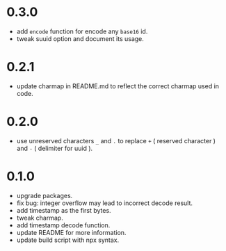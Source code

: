 # 0.3.0

 - add `encode` function for encode any `base16` id.
 - tweak suuid option and document its usage.


# 0.2.1

 - update charmap in README.md to reflect the correct charmap used in code.


# 0.2.0

 - use unreserved characters `_` and `.` to replace `+` ( reserved character ) and `-` ( delimiter for uuid ). 


# 0.1.0

 - upgrade packages.
 - fix bug: integer overflow may lead to incorrect decode result.
 - add timestamp as the first bytes.
 - tweak charmap.
 - add timestamp decode function.
 - update README for more information.
 - update build script with npx syntax.

